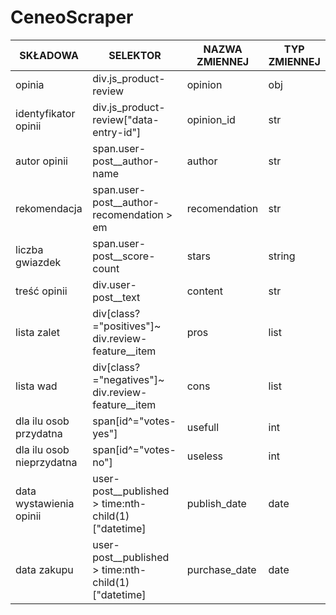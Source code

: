 # CeneoScraper

|SKŁADOWA|SELEKTOR|NAZWA ZMIENNEJ|TYP ZMIENNEJ|
|--------|--------|--------------|------------|
|opinia|div.js_product-review|opinion|obj
|identyfikator opinii|div.js_product-review\["data-entry-id"\]|opinion_id|str
|autor opinii|span.user-post__author-name|author|str
|rekomendacja|span.user-post__author-recomendation > em|recomendation|str
|liczba gwiazdek|span.user-post__score-count|stars|string
|treść opinii|div.user-post__text|content|str
|lista zalet|div[class?="positives"]~ div.review-feature__item|pros|list
|lista wad|div[class?="negatives"]~ div.review-feature__item|cons|list
|dla ilu osob przydatna|span[id^="votes-yes"]|usefull|int
|dla ilu osob nieprzydatna|span[id^="votes-no"]|useless|int
|data wystawienia opinii|user-post__published > time:nth-child(1)["datetime]|publish_date|date
|data zakupu|user-post__published > time:nth-child(1)["datetime]|purchase_date|date